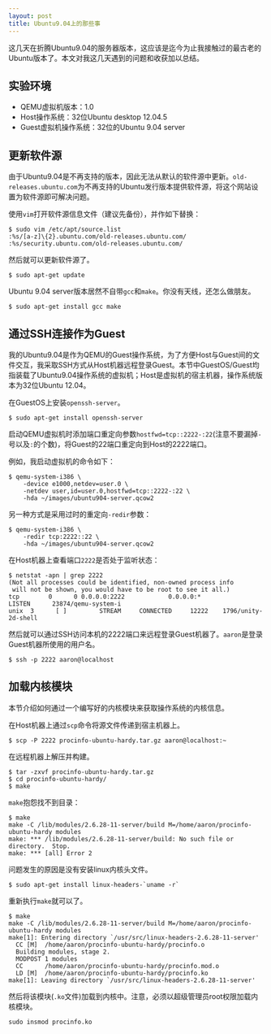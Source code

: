 ```yaml
---
layout: post
title: Ubuntu9.04上的那些事
---
```


这几天在折腾Ubuntu9.04的服务器版本，这应该是迄今为止我接触过的最古老的Ubuntu版本了。本文对我这几天遇到的问题和收获加以总结。

## 实验环境

* QEMU虚拟机版本：1.0
* Host操作系统：32位Ubuntu desktop 12.04.5
* Guest虚拟机操作系统：32位的Ubuntu 9.04 server

## 更新软件源

由于Ubuntu9.04是不再支持的版本，因此无法从默认的软件源中更新。`old-releases.ubuntu.com`为不再支持的Ubuntu发行版本提供软件源，将这个网站设置为软件源即可解决问题。

使用`vim`打开软件源信息文件（建议先备份），并作如下替换：

```
$ sudo vim /etc/apt/source.list
:%s/[a-z]\{2}.ubuntu.com/old-releases.ubuntu.com/
:%s/security.ubuntu.com/old-releases.ubuntu.com/
```

然后就可以更新软件源了。

```
$ sudo apt-get update
```

Ubuntu 9.04 server版本居然不自带`gcc`和`make`。你没有天线，还怎么做朋友。

```
$ sudo apt-get install gcc make
```

## 通过SSH连接作为Guest

我的Ubuntu9.04是作为QEMU的Guest操作系统，为了方便Host与Guest间的文件交互，我采取SSH方式从Host机器远程登录Guest。本节中GuestOS/Guest均指装载了Ubuntu9.04操作系统的虚拟机；Host是虚拟机的宿主机器，操作系统版本为32位Ubuntu 12.04。

在GuestOS上安装`openssh-server`。

```
$ sudo apt-get install openssh-server
```

启动QEMU虚拟机时添加端口重定向参数`hostfwd=tcp::2222-:22`(注意不要漏掉`-`号以及`:`的个数)，将Guest的22端口重定向到Host的2222端口。

例如，我启动虚拟机的命令如下：

```
$ qemu-system-i386 \
    -device e1000,netdev=user.0 \
    -netdev user,id=user.0,hostfwd=tcp::2222-:22 \
    -hda ~/images/ubuntu904-server.qcow2
```

另一种方式是采用过时的重定向`-redir`参数：

```
$ qemu-system-i386 \
    -redir tcp:2222::22 \
    -hda ~/images/ubuntu904-server.qcow2
```

在Host机器上查看端口`2222`是否处于监听状态：

```
$ netstat -apn | grep 2222
(Not all processes could be identified, non-owned process info
 will not be shown, you would have to be root to see it all.)
tcp        0      0 0.0.0.0:2222            0.0.0.0:*               LISTEN      23874/qemu-system-i
unix  3      [ ]         STREAM     CONNECTED     12222    1796/unity-2d-shell
```

然后就可以通过SSH访问本机的2222端口来远程登录Guest机器了。`aaron`是登录Guest机器所使用的用户名。

```
$ ssh -p 2222 aaron@localhost
```

## 加载内核模块

本节介绍如何通过一个编写好的内核模块来获取操作系统的内核信息。

在Host机器上通过`scp`命令将源文件传递到宿主机器上。

```
$ scp -P 2222 procinfo-ubuntu-hardy.tar.gz aaron@localhost:~
```

在远程机器上解压并构建。

```
$ tar -zxvf procinfo-ubuntu-hardy.tar.gz
$ cd procinfo-ubuntu-hardy/
$ make
```

`make`抱怨找不到目录：

```
$ make
make -C /lib/modules/2.6.28-11-server/build M=/home/aaron/procinfo-ubuntu-hardy modules
make: *** /lib/modules/2.6.28-11-server/build: No such file or directory.  Stop.
make: *** [all] Error 2
```

问题发生的原因是没有安装linux内核头文件。

```
$ sudo apt-get install linux-headers-`uname -r`
```

重新执行`make`就可以了。

```
$ make
make -C /lib/modules/2.6.28-11-server/build M=/home/aaron/procinfo-ubuntu-hardy modules
make[1]: Entering directory `/usr/src/linux-headers-2.6.28-11-server'
  CC [M]  /home/aaron/procinfo-ubuntu-hardy/procinfo.o
  Building modules, stage 2.
  MODPOST 1 modules
  CC      /home/aaron/procinfo-ubuntu-hardy/procinfo.mod.o
  LD [M]  /home/aaron/procinfo-ubuntu-hardy/procinfo.ko
make[1]: Leaving directory `/usr/src/linux-headers-2.6.28-11-server'
```

然后将该模块(`.ko`文件)加载到内核中。注意，必须以超级管理员root权限加载内核模块。

```
sudo insmod procinfo.ko
```
